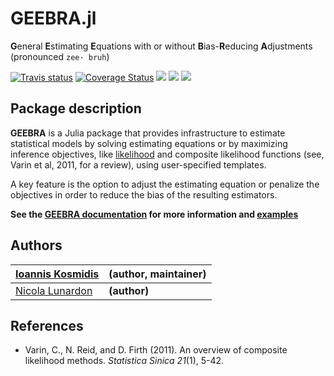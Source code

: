 # GEEBRA.jl

**G**eneral **E**stimating **E**quations with or without **B**ias-**R**educing **A**djustments (pronounced `zee· bruh`)

[![Travis status](https://travis-ci.com/ikosmidis/GEEBRA.jl.svg?branch=master)](https://travis-ci.org/ikosmidis/GEEBRA.jl)
[![Coverage Status](https://img.shields.io/codecov/c/github/ikosmidis/GEEBRA.jl/master.svg)](https://codecov.io/github/ikosmidis/GEEBRA.jl?branch=master)
[![](https://img.shields.io/badge/docs-dev-red.svg)](https://ikosmidis.github.io/GEEBRA.jl/dev/)
[![](https://img.shields.io/badge/docs-stable-blue.svg)](https://ikosmidis.github.io/GEEBRA.jl/stable/)
[![](https://img.shields.io/github/license/ikosmidis/GEEBRA.jl)](https://github.com/ikosmidis/GEEBRA.jl/blob/master/LICENSE.md)

## Package description

**GEEBRA** is a Julia package that provides infrastructure to estimate
statistical models by solving estimating equations or by maximizing
inference objectives, like
[likelihood](https://en.wikipedia.org/wiki/Likelihood_function) and
composite likelihood functions (see, Varin et al, 2011, for a review),
using user-specified templates.

A key feature is the option to adjust the estimating equation or
penalize the objectives in order to reduce the bias of the resulting
estimators.

**See the [GEEBRA documentation](https://ikosmidis.github.io/GEEBRA.jl/dev/) for more
information and
[examples](https://ikosmidis.github.io/GEEBRA.jl/dev/man/examples/)**

## Authors

| [Ioannis Kosmidis](http://www.ikosmidis.com) | **(author, maintainer)** |
--- | ---
| [Nicola Lunardon](https://www.unimib.it/nicola-lunardon) | **(author)** |

## References

+ Varin, C., N. Reid, and D. Firth (2011). An overview of composite likelihood methods. *Statistica Sinica 21*(1), 5-42.
